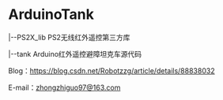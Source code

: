 # ArduinoTank

|--PS2X_lib  PS2无线红外遥控第三方库

|--tank      Arduino红外遥控避障坦克车源代码

Blog：https://blog.csdn.net/Robotzzg/article/details/88838032

E-mail：zhongzhiguo97@163.com